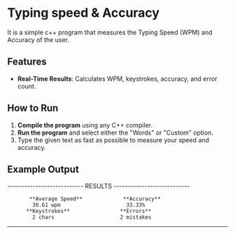 # Typing speed & Accuracy

It is a simple c++ program that measures the Typing Speed (WPM) and Accuracy of the user.

## Features
- **Real-Time Results**: Calculates WPM, keystrokes, accuracy, and error count.

## How to Run
1. **Compile the program** using any C++ compiler.
2. **Run the program** and select either the "Words" or "Custom" option.
3. Type the given text as fast as possible to measure your speed and accuracy.

## Example Output
--------------------------- RESULTS ---------------------------
                                                        
           **Average Speed**             **Accuracy**   
            30.61 wpm                     33.33%       
          **Keystrokes**                **Errors**     
            2 chars                     2 mistakes   
---------------------------------------------------------------
